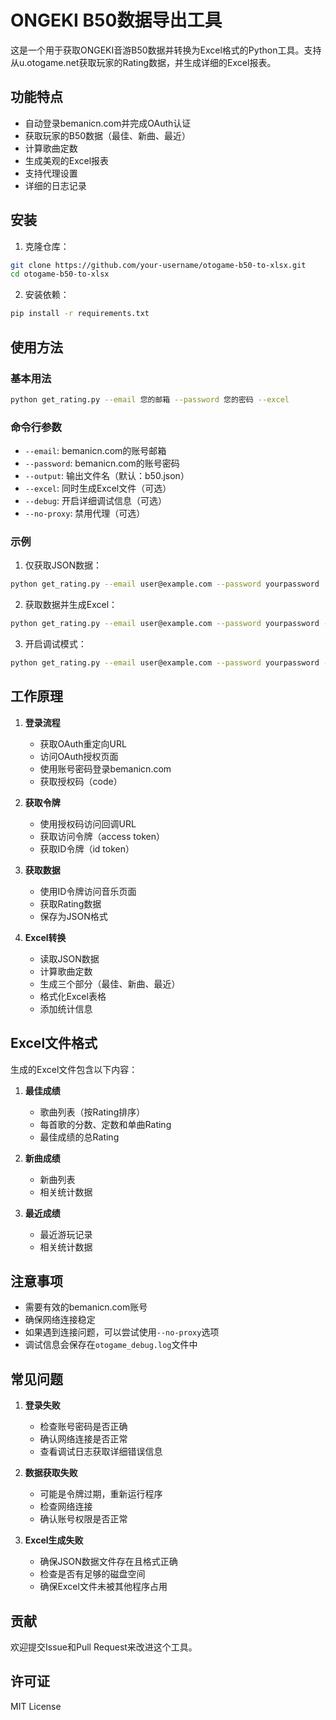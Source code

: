 # ONGEKI B50数据导出工具

这是一个用于获取ONGEKI音游B50数据并转换为Excel格式的Python工具。支持从u.otogame.net获取玩家的Rating数据，并生成详细的Excel报表。

## 功能特点

- 自动登录bemanicn.com并完成OAuth认证
- 获取玩家的B50数据（最佳、新曲、最近）
- 计算歌曲定数
- 生成美观的Excel报表
- 支持代理设置
- 详细的日志记录

## 安装

1. 克隆仓库：
```bash
git clone https://github.com/your-username/otogame-b50-to-xlsx.git
cd otogame-b50-to-xlsx
```

2. 安装依赖：
```bash
pip install -r requirements.txt
```

## 使用方法

### 基本用法

```bash
python get_rating.py --email 您的邮箱 --password 您的密码 --excel
```

### 命令行参数

- `--email`: bemanicn.com的账号邮箱
- `--password`: bemanicn.com的账号密码
- `--output`: 输出文件名（默认：b50.json）
- `--excel`: 同时生成Excel文件（可选）
- `--debug`: 开启详细调试信息（可选）
- `--no-proxy`: 禁用代理（可选）

### 示例

1. 仅获取JSON数据：
```bash
python get_rating.py --email user@example.com --password yourpassword
```

2. 获取数据并生成Excel：
```bash
python get_rating.py --email user@example.com --password yourpassword --excel
```

3. 开启调试模式：
```bash
python get_rating.py --email user@example.com --password yourpassword --excel --debug
```

## 工作原理

1. **登录流程**
   - 获取OAuth重定向URL
   - 访问OAuth授权页面
   - 使用账号密码登录bemanicn.com
   - 获取授权码（code）

2. **获取令牌**
   - 使用授权码访问回调URL
   - 获取访问令牌（access token）
   - 获取ID令牌（id token）

3. **获取数据**
   - 使用ID令牌访问音乐页面
   - 获取Rating数据
   - 保存为JSON格式

4. **Excel转换**
   - 读取JSON数据
   - 计算歌曲定数
   - 生成三个部分（最佳、新曲、最近）
   - 格式化Excel表格
   - 添加统计信息

## Excel文件格式

生成的Excel文件包含以下内容：

1. **最佳成绩**
   - 歌曲列表（按Rating排序）
   - 每首歌的分数、定数和单曲Rating
   - 最佳成绩的总Rating

2. **新曲成绩**
   - 新曲列表
   - 相关统计数据

3. **最近成绩**
   - 最近游玩记录
   - 相关统计数据

## 注意事项

- 需要有效的bemanicn.com账号
- 确保网络连接稳定
- 如果遇到连接问题，可以尝试使用`--no-proxy`选项
- 调试信息会保存在`otogame_debug.log`文件中

## 常见问题

1. **登录失败**
   - 检查账号密码是否正确
   - 确认网络连接是否正常
   - 查看调试日志获取详细错误信息

2. **数据获取失败**
   - 可能是令牌过期，重新运行程序
   - 检查网络连接
   - 确认账号权限是否正常

3. **Excel生成失败**
   - 确保JSON数据文件存在且格式正确
   - 检查是否有足够的磁盘空间
   - 确保Excel文件未被其他程序占用

## 贡献

欢迎提交Issue和Pull Request来改进这个工具。

## 许可证

MIT License 